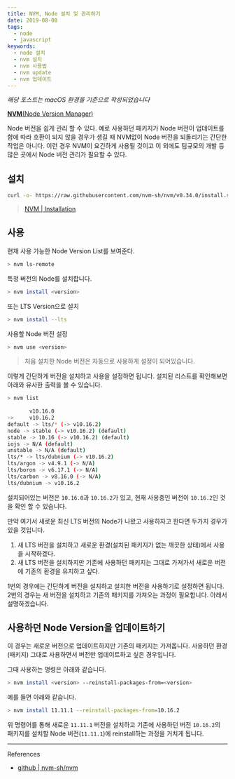 ```yaml
---
title: NVM, Node 설치 및 관리하기
date: 2019-08-08
tags:
  - node
  - javascript
keywords:
  - node 설치
  - nvm 설치
  - nvm 사용법
  - nvm update
  - nvm 업데이트
---
```


_해당 포스트는 macOS 환경을 기준으로 작성되었습니다_

[**NVM**(Node Version Manager)](https://github.com/nvm-sh/nvm)

Node 버전을 쉽게 관리 할 수 있다.
예로 사용하던 패키지가 Node 버전이 업데이트를 함에 따라 호환이 되지 않을 경우가 생길 때 NVM없이 Node 버전을 되돌리기는 간단한 작업은 아니다. 이런 경우 NVM이 요긴하게 사용될 것이고 이 외에도 팀규모의 개발 등 많은 곳에서 Node 버전 관리가 필요할 수 있다.

## 설치

```bash
curl -o- https://raw.githubusercontent.com/nvm-sh/nvm/v0.34.0/install.sh | bash
```
> [NVM | Installation](https://github.com/nvm-sh/nvm#installation-and-update)

## 사용

현재 사용 가능한 Node Version List를 보여준다.
```bash
> nvm ls-remote
```

특정 버전의 Node를 설치합니다.
```bash
> nvm install <version>
```

또는 LTS Version으로 설치
```bash
> nvm install --lts
```

사용할 Node 버전 설정
```bash
> nvm use <version>
```
> 처음 설치한 Node 버전은 자동으로 사용하게 설정이 되어있습니다.

이렇게 간단하게 버전을 설치하고 사용을 설정하면 됩니다.
설치된 리스트를 확인해보면 아래와 유사한 출력을 볼 수 있습니다.

```bash
> nvm list
       
       v10.16.0
->     v10.16.2
default -> lts/* (-> v10.16.2)
node -> stable (-> v10.16.2) (default)
stable -> 10.16 (-> v10.16.2) (default)
iojs -> N/A (default)
unstable -> N/A (default)
lts/* -> lts/dubnium (-> v10.16.2)
lts/argon -> v4.9.1 (-> N/A)
lts/boron -> v6.17.1 (-> N/A)
lts/carbon -> v8.16.0 (-> N/A)
lts/dubnium -> v10.16.2
```

설치되어있는 버전은 `10.16.0`과 `10.16.2`가 있고,
현재 사용중인 버전이 `10.16.2`인 것을 확인 할 수 있습니다.

만약 여기서 새로운 최신 LTS 버전의 Node가 나왔고 사용하자고 한다면 두가지 경우가 있을 것입니다.
1. 새 LTS 버전을 설치하고 새로운 환경(설치된 패키지가 없는 깨끗한 상태)에서 사용을 시작하겠다.
2. 새 LTS 버전을 설치하지만 기존에 사용하던 패키지는 그대로 가져가서 새로운 버전에 기존의 환경을 유지하고 싶다.


1번의 경우에는 간단하게 버전을 설치하고 설치한 버전을 사용하기로 설정하면 됩니다.
2번의 경우는 새 버전을 설치하고 기존의 패키지를 가져오는 과정이 필요합니다.
아래서 설명하겠습니다.

## 사용하던 Node Version을 업데이트하기

이 경우는 새로운 버전으로 업데이트하지만 기존의 패키지는 가져옵니다.
사용하던 환경(패키지) 그대로 사용하면서 버전만 업데이트하고 싶은 경우입니다.

그때 사용하는 명령은 아래와 같습니다.
```bash
> nvm install <version> --reinstall-packages-from=<version>
```

예를 들면 아래와 같습니다.
```bash
> nvm install 11.11.1 --reinstall-packages-from=10.16.2
```

위 명령어를 통해 새로운 `11.11.1` 버전을 설치하고 기존에 사용하던 버전 `10.16.2`의 패키지를 설치할 Node 버전(`11.11.1`)에 reinstall하는 과정을 거치게 됩니다.

---- 

References
- [github | nvm-sh/nvm](https://github.com/nvm-sh/nvm)
